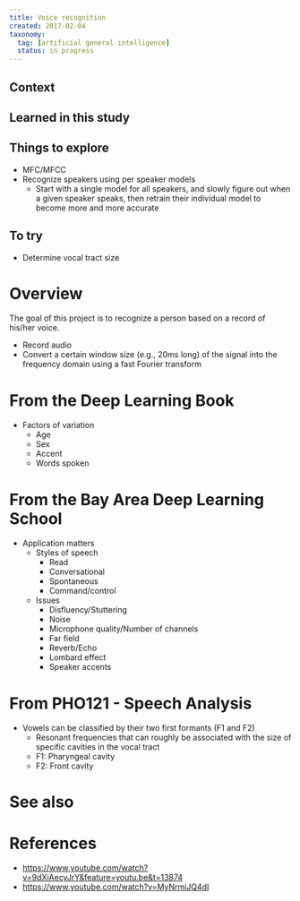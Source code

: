 ```yaml
---
title: Voice recognition
created: 2017-02-04
taxonomy:
  tag: [artificial general intelligence]
  status: in progress
---
```


## Context

## Learned in this study

## Things to explore
* MFC/MFCC
* Recognize speakers using per speaker models
	* Start with a single model for all speakers, and slowly figure out when a given speaker speaks, then retrain their individual model to become more and more accurate

## To try
* Determine vocal tract size

# Overview
The goal of this project is to recognize a person based on a record of his/her voice.

* Record audio
* Convert a certain window size (e.g., 20ms long) of the signal into the frequency domain using a fast Fourier transform

# From the Deep Learning Book
* Factors of variation
	* Age
	* Sex
	* Accent
	* Words spoken

# From the Bay Area Deep Learning School
* Application matters
	* Styles of speech
		* Read
		* Conversational
		* Spontaneous
		* Command/control
	* Issues
		* Disfluency/Stuttering
		* Noise
		* Microphone quality/Number of channels
		* Far field
		* Reverb/Echo
		* Lombard effect
		* Speaker accents

# From PHO121 - Speech Analysis
* Vowels can be classified by their two first formants (F1 and F2)
	* Resonant frequencies that can roughly be associated with the size of specific cavities in the vocal tract
	* F1: Pharyngeal cavity
	* F2: Front cavity

# See also

# References
* https://www.youtube.com/watch?v=9dXiAecyJrY&feature=youtu.be&t=13874
* https://www.youtube.com/watch?v=MyNrmiJQ4dI
